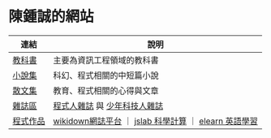 # 陳鍾誠的網站


| 連結  |  說明  |
|--------|-----------|
|  [教科書](../book/home.html)  |  主要為資訊工程領域的教科書  |
|  [小說集](../novel/home.html)  |  科幻、程式相關的中短篇小說  |
|  [散文集](article.html)  |  教育、程式相關的心得與文章  |
|  [雜誌區](magazine.html)  |  [程式人雜誌](../pmag/home.html) 與 [少年科技人雜誌](../ymag/home.html)  |
|  [程式作品](../ccc/code.html)  |  [wikidown網誌平台](https://github.com/ccckmit/wikidown.js) ｜ [jslab 科學計算](https://github.com/ccckmit/jslab/) ｜ [elearn 英語學習](https://github.com/ccckmit/elearn/) |